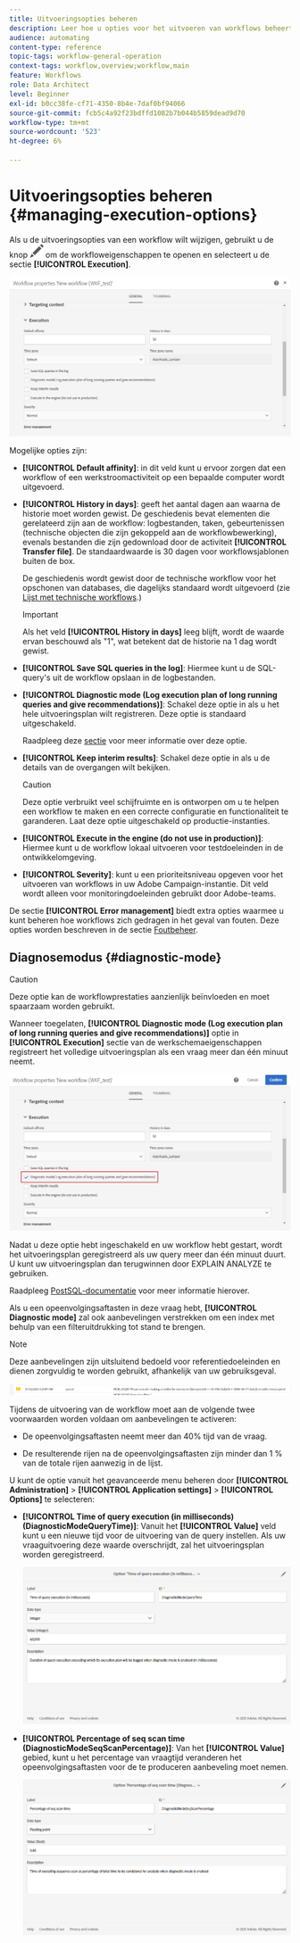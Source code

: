 ```yaml
---
title: Uitvoeringsopties beheren
description: Leer hoe u opties voor het uitvoeren van workflows beheert.
audience: automating
content-type: reference
topic-tags: workflow-general-operation
context-tags: workflow,overview;workflow,main
feature: Workflows
role: Data Architect
level: Beginner
exl-id: b0cc38fe-cf71-4350-8b4e-7daf0bf94066
source-git-commit: fcb5c4a92f23bdffd1082b7b044b5859dead9d70
workflow-type: tm+mt
source-wordcount: '523'
ht-degree: 6%

---
```


# Uitvoeringsopties beheren {#managing-execution-options}

Als u de uitvoeringsopties van een workflow wilt wijzigen, gebruikt u de knop ![](assets/edit_darkgrey-24px.png) om de workfloweigenschappen te openen en selecteert u de sectie **[!UICONTROL Execution]**.

![](assets/wkf_execution_6.png)

Mogelijke opties zijn:

* **[!UICONTROL Default affinity]**: in dit veld kunt u ervoor zorgen dat een workflow of een werkstroomactiviteit op een bepaalde computer wordt uitgevoerd.

* **[!UICONTROL History in days]**: geeft het aantal dagen aan waarna de historie moet worden gewist. De geschiedenis bevat elementen die gerelateerd zijn aan de workflow: logbestanden, taken, gebeurtenissen (technische objecten die zijn gekoppeld aan de workflowbewerking), evenals bestanden die zijn gedownload door de activiteit **[!UICONTROL Transfer file]**. De standaardwaarde is 30 dagen voor workflowsjablonen buiten de box.

   De geschiedenis wordt gewist door de technische workflow voor het opschonen van databases, die dagelijks standaard wordt uitgevoerd (zie [Lijst met technische workflows](../../administration/using/technical-workflows.md).)

   >[!IMPORTANT]
   >
   >Als het veld **[!UICONTROL History in days]** leeg blijft, wordt de waarde ervan beschouwd als &quot;1&quot;, wat betekent dat de historie na 1 dag wordt gewist.

* **[!UICONTROL Save SQL queries in the log]**: Hiermee kunt u de SQL-query&#39;s uit de workflow opslaan in de logbestanden.

* **[!UICONTROL Diagnostic mode (Log execution plan of long running queries and give recommendations)]**: Schakel deze optie in als u het hele uitvoeringsplan wilt registreren. Deze optie is standaard uitgeschakeld.

   Raadpleeg deze [sectie](#diagnostic-mode) voor meer informatie over deze optie.

* **[!UICONTROL Keep interim results]**: Schakel deze optie in als u de details van de overgangen wilt bekijken.

   >[!CAUTION]
   >
   >Deze optie verbruikt veel schijfruimte en is ontworpen om u te helpen een workflow te maken en een correcte configuratie en functionaliteit te garanderen. Laat deze optie uitgeschakeld op productie-instanties.

* **[!UICONTROL Execute in the engine (do not use in production)]**: Hiermee kunt u de workflow lokaal uitvoeren voor testdoeleinden in de ontwikkelomgeving.

* **[!UICONTROL Severity]**: kunt u een prioriteitsniveau opgeven voor het uitvoeren van workflows in uw Adobe Campaign-instantie. Dit veld wordt alleen voor monitoringdoeleinden gebruikt door Adobe-teams.

De sectie **[!UICONTROL Error management]** biedt extra opties waarmee u kunt beheren hoe workflows zich gedragen in het geval van fouten. Deze opties worden beschreven in de sectie [Foutbeheer](../../automating/using/monitoring-workflow-execution.md#error-management).

## Diagnosemodus {#diagnostic-mode}

>[!CAUTION]
>
>Deze optie kan de workflowprestaties aanzienlijk beïnvloeden en moet spaarzaam worden gebruikt.

Wanneer toegelaten, **[!UICONTROL Diagnostic mode (Log execution plan of long running queries and give recommendations)]** optie in **[!UICONTROL Execution]** sectie van de werkschemaeigenschappen registreert het volledige uitvoeringsplan als een vraag meer dan één minuut neemt.

![](assets/wkf_diagnostic.png)

Nadat u deze optie hebt ingeschakeld en uw workflow hebt gestart, wordt het uitvoeringsplan geregistreerd als uw query meer dan één minuut duurt. U kunt uw uitvoeringsplan dan terugwinnen door EXPLAIN ANALYZE te gebruiken.

Raadpleeg [PostSQL-documentatie](https://www.postgresql.org/docs/9.4/using-explain.html) voor meer informatie hierover.

Als u een opeenvolgingsaftasten in deze vraag hebt, **[!UICONTROL Diagnostic mode]** zal ook aanbevelingen verstrekken om een index met behulp van een filteruitdrukking tot stand te brengen.

>[!NOTE]
>
> Deze aanbevelingen zijn uitsluitend bedoeld voor referentiedoeleinden en dienen zorgvuldig te worden gebruikt, afhankelijk van uw gebruiksgeval.

![](assets/wkf_diagnostic_4.png)

Tijdens de uitvoering van de workflow moet aan de volgende twee voorwaarden worden voldaan om aanbevelingen te activeren:

* De opeenvolgingsaftasten neemt meer dan 40% tijd van de vraag.

* De resulterende rijen na de opeenvolgingsaftasten zijn minder dan 1 % van de totale rijen aanwezig in de lijst.

U kunt de optie vanuit het geavanceerde menu beheren door **[!UICONTROL Administration]** > **[!UICONTROL Application settings]** > **[!UICONTROL Options]** te selecteren:

* **[!UICONTROL Time of query execution (in milliseconds)(DiagnosticModeQueryTime)]**: Vanuit het  **[!UICONTROL Value]** veld kunt u een nieuwe tijd voor de uitvoering van de query instellen. Als uw vraaguitvoering deze waarde overschrijdt, zal het uitvoeringsplan worden geregistreerd.

   ![](assets/wkf_diagnostic_2.png)

* **[!UICONTROL Percentage of seq scan time (DiagnosticModeSeqScanPercentage)]**: Van het  **[!UICONTROL Value]** gebied, kunt u het percentage van vraagtijd veranderen het opeenvolgingsaftasten voor de te produceren aanbeveling moet nemen.

   ![](assets/wkf_diagnostic_3.png)
